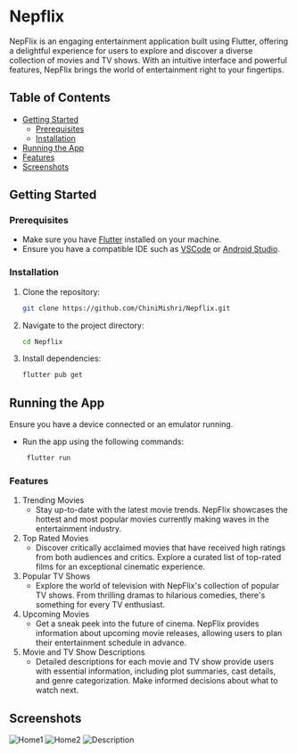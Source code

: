 # Nepflix

NepFlix is an engaging entertainment application built using Flutter, offering a delightful experience for users to explore and discover a diverse collection of movies and TV shows. With an intuitive interface and powerful features, NepFlix brings the world of entertainment right to your fingertips.

## Table of Contents

- [Getting Started](#getting-started)
  - [Prerequisites](#prerequisites)
  - [Installation](#installation)
- [Running the App](#running-the-app)
- [Features](#features)
- [Screenshots](#screenshots)


## Getting Started

### Prerequisites

- Make sure you have [Flutter](https://flutter.dev/docs/get-started/install) installed on your machine.
- Ensure you have a compatible IDE such as [VSCode](https://code.visualstudio.com/) or [Android Studio](https://developer.android.com/studio).

### Installation

1. Clone the repository:

   ```bash
   git clone https://github.com/ChiniMishri/Nepflix.git

   ```

2. Navigate to the project directory:

   ```bash
   cd Nepflix

   ```

3. Install dependencies:

   ```bash
   flutter pub get
   ```

## Running the App

Ensure you have a device connected or an emulator running.

- Run the app using the following commands:
  ```bash
   flutter run
  ```

### Features

1. Trending Movies
   - Stay up-to-date with the latest movie trends. NepFlix showcases the hottest and most popular movies currently making waves in the entertainment industry.
2. Top Rated Movies
   - Discover critically acclaimed movies that have received high ratings from both audiences and critics. Explore a curated list of top-rated films for an exceptional cinematic experience.
3. Popular TV Shows
   - Explore the world of television with NepFlix's collection of popular TV shows. From thrilling dramas to hilarious comedies, there's something for every TV enthusiast.
4. Upcoming Movies
   - Get a sneak peek into the future of cinema. NepFlix provides information about upcoming movie releases, allowing users to plan their entertainment schedule in advance.
5. Movie and TV Show Descriptions
   - Detailed descriptions for each movie and TV show provide users with essential information, including plot summaries, cast details, and genre categorization. Make informed decisions about what to watch next.

## Screenshots
![Home1](https://media.discordapp.net/attachments/1036120891857305661/1191735027214594048/Screenshot_1704201924.png?ex=65a684bb&is=65940fbb&hm=0f6ac69d3d16c067c01126d59bbaacf372588be0ec243bddda763e5d7242c032&=&format=webp&quality=lossless&width=335&height=669)
![Home2](https://media.discordapp.net/attachments/1036120891857305661/1191734760473636945/Screenshot_1704201930.png?ex=65a6847c&is=65940f7c&hm=a3c368ed42ad1d92fea0caa51964c731c58bd619ae91d4de88f1445e0d3b84ce&=&format=webp&quality=lossless&width=335&height=669)
![Description](https://media.discordapp.net/attachments/1036120891857305661/1191734258700669008/Screenshot_1704201947.png?ex=65a68404&is=65940f04&hm=58a5f92aeb0124559e053d80cce36c561fcbcc1dcf08099aaa7f233d5388a29b&=&format=webp&quality=lossless&width=335&height=669)
